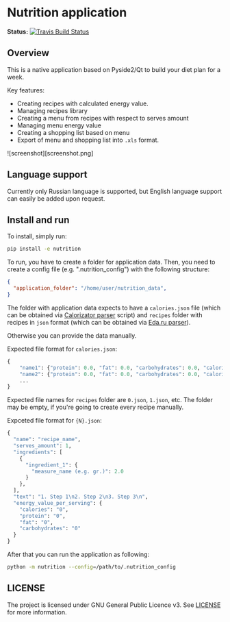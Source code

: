 # Nutrition application

**Status:**
[![Travis Build Status](https://travis-ci.org/healty-diet/nutrition.svg?branch=master)](https://travis-ci.org/healty-diet/nutrition)

## Overview

This is a native application based on Pyside2/Qt to build your diet plan for a week.

Key features:

- Creating recipes with calculated energy value.
- Managing recipes library
- Creating a menu from recipes with respect to serves amount
- Managing menu energy value
- Creating a shopping list based on menu
- Export of menu and shopping list into `.xls` format.

![screenshot][screenshot.png]

## Language support

Currently only Russian language is supported, but English language support can easily be added upon request.

## Install and run

To install, simply run:

```sh
pip install -e nutrition
```

To run, you have to create a folder for application data.
Then, you need to create a config file (e.g. ".nutrition_config") with the following structure:

```json
{
  "application_folder": "/home/user/nutrition_data",
}
```

The folder with application data expects to have a `calories.json` file (which can be obtained via [Calorizator parser](https://github.com/healty-diet/calorizator_parser) script) and `recipes` folder with recipes in `json` format (which can be obtained via [Eda.ru parser](https://github.com/healty-diet/eda_ru_parser)).

Otherwise you can provide the data manually.

Expected file format for `calories.json`:

```python
{
    "name1": {"protein": 0.0, "fat": 0.0, "carbohydrates": 0.0, "calories": 0.0},
    "name2": {"protein": 0.0, "fat": 0.0, "carbohydrates": 0.0, "calories": 0.0},
    ...
}
```

Expected file names for `recipes` folder are `0.json`, `1.json`, etc. The folder may be empty, if you're going to create every recipe manually.

Expceted file format for `{N}.json`:

```python
{
  "name": "recipe_name",
  "serves_amount": 1,
  "ingredients": [
    {
      "ingredient_1": {
        "measure_name (e.g. gr.)": 2.0
      }
    },
  ],
  "text": "1. Step 1\n2. Step 2\n3. Step 3\n",
  "energy_value_per_serving": {
    "calories": "0",
    "protein": "0",
    "fat": "0",
    "carbohydrates": "0"
  }
}
```

After that you can run the application as following:

```sh
python -m nutrition --config=/path/to/.nutrition_config
```

## LICENSE

The project is licensed under GNU General Public Licence v3.
See [LICENSE](LICENSE) for more information.
